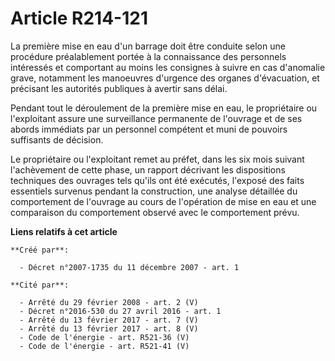# Article R214-121

La première mise en eau d'un barrage doit être conduite selon une procédure préalablement portée à la connaissance des
personnels intéressés et comportant au moins les consignes à suivre en cas d'anomalie grave, notamment les manoeuvres
d'urgence des organes d'évacuation, et précisant les autorités publiques à avertir sans délai.

Pendant tout le déroulement de la première mise en eau, le propriétaire ou l'exploitant assure une surveillance permanente de
l'ouvrage et de ses abords immédiats par un personnel compétent et muni de pouvoirs suffisants de décision.

Le propriétaire ou l'exploitant remet au préfet, dans les six mois suivant l'achèvement de cette phase, un rapport décrivant
les dispositions techniques des ouvrages tels qu'ils ont été exécutés, l'exposé des faits essentiels survenus pendant la
construction, une analyse détaillée du comportement de l'ouvrage au cours de l'opération de mise en eau et une comparaison du
comportement observé avec le comportement prévu.

**Liens relatifs à cet article**

	**Créé par**:

	  - Décret n°2007-1735 du 11 décembre 2007 - art. 1

	**Cité par**:

	  - Arrêté du 29 février 2008 - art. 2 (V)
	  - Décret n°2016-530 du 27 avril 2016 - art. 1
	  - Arrêté du 13 février 2017 - art. 7 (V)
	  - Arrêté du 13 février 2017 - art. 8 (V)
	  - Code de l'énergie - art. R521-36 (V)
	  - Code de l'énergie - art. R521-41 (V)

